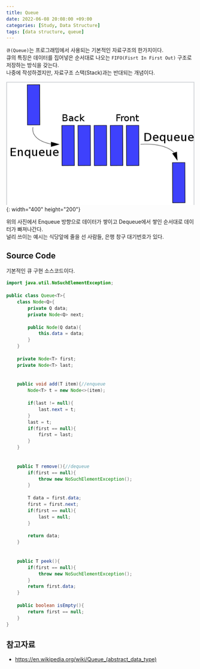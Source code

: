 ```yaml
---
title: Queue
date: 2022-06-08 20:08:00 +09:00
categories: [Study, Data Structure]
tags: [data structure, queue]
---
```


`큐(Queue)`는 프로그래밍에서 사용되는 기본적인 자료구조의 한가지이다.<br>
큐의 특징은 데이터를 집어넣은 순서대로 나오는 `FIFO(Fisrt In First Out)` 구조로 저장하는 방식을 갖는다.<br>
나중에 작성하겠지만, 자료구조 스택(Stack)과는 반대되는 개념이다.<br>


![queue](/assets/img/posts/2022-06-09-queue-1.png){: width="400" height="200"}<br>

위의 사진에서 Enqueue 방향으로 데이터가 쌓이고 Dequeue에서 쌓인 순서대로 데이터가 빠져나간다.<br>
널리 쓰이는 예시는 식당앞에 줄을 선 사람들, 은행 창구 대기번호가 있다.


## Source Code

기본적인 큐 구현 소스코드이다.

```java
import java.util.NoSuchElementException;

public class Queue<T>{
    class Node<Q>{
        private Q data;
        private Node<Q> next;

        public Node(Q data){
            this.data = data;
        }
    }

    private Node<T> first;
    private Node<T> last;


    public void add(T item){//enqueue
        Node<T> t = new Node<>(item);

        if(last != null){
            last.next = t;
        }
        last = t;
        if(first == null){
            first = last;
        }
    }


    public T remove(){//dequeue
        if(first == null){
            throw new NoSuchElementException();
        }

        T data = first.data;
        first = first.next;
        if(first == null){
            last = null;
        }

        return data;
    }


    public T peek(){
        if(first == null){
            throw new NoSuchElementException();
        }
        return first.data;
    }

    public boolean isEmpty(){
        return first == null;
    }
}
```

## 참고자료

- <https://en.wikipedia.org/wiki/Queue_(abstract_data_type)>